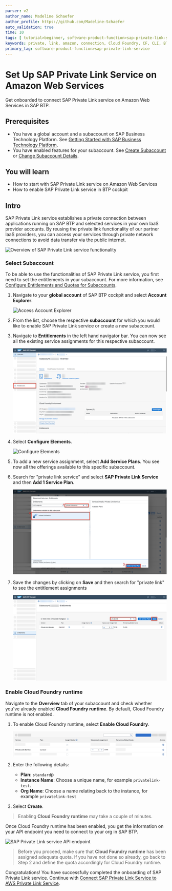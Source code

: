 ```yaml
---
parser: v2
author_name: Madeline Schaefer
author_profile: https://github.com/Madeline-Schaefer
auto_validation: true
time: 10
tags: [ tutorial>beginner, software-product-function>sap-private-link-service, tutorial>license, software-product>sap-business-technology-platform, software-product-function>sap-btp-cockpit]
keywords: private, link, amazon, connection, Cloud Foundry, CF, CLI, BTP, endpoint,
primary_tag: software-product-function>sap-private-link-service
---
```


# Set Up SAP Private Link Service on Amazon Web Services
<!-- description --> Get onboarded to connect SAP Private Link service on Amazon Web Services in SAP BTP.

## Prerequisites
- You have a global account and a subaccount on SAP Business Technology Platform. See [Getting Started with SAP Business Technology Platform](https://help.sap.com/viewer/65de2977205c403bbc107264b8eccf4b/Cloud/en-US/144e1733d0d64d58a7176e817fa6aeb3.html).
- You have enabled features for your subaccount. See [Create Subaccount](https://help.sap.com/products/BTP/65de2977205c403bbc107264b8eccf4b/05280a123d3044ae97457a25b3013918.html?q=create%20subaccount) or [Change Subaccount Details](https://help.sap.com/products/BTP/65de2977205c403bbc107264b8eccf4b/567d4a84bfdc428f8f3640e07261f73a.html?q=subaccount%20details).

## You will learn
  - How to start with SAP Private Link service on Amazon Web Services 
  - How to enable SAP Private Link service in BTP cockpit

## Intro
SAP Private Link service establishes a private connection between applications running on SAP BTP and selected services in your own IaaS provider accounts. By reusing the private link functionality of our partner IaaS providers, you can access your services through private network connections to avoid data transfer via the public internet.

<!-- border --> 
![Overview of SAP Private Link service functionality](private-endpoint.png)


### Select Subaccount
To be able to use the functionalities of SAP Private Link service, you first need to set the entitlements in your subaccount. For more information, see [Configure Entitlements and Quotas for Subaccounts](https://help.sap.com/viewer/65de2977205c403bbc107264b8eccf4b/Cloud/en-US/5ba357b4fa1e4de4b9fcc4ae771609da.html).

1. Navigate to your **global account** of SAP BTP cockpit and select **Account Explorer**.

    <!-- border --> 
    ![Access Account Explorer](private-endpoint_Account-Explorer.png)

2. From the list, choose the respective **subaccount** for which you would like to enable SAP Private Link service or create a new subaccount.
3. Navigate to **Entitlements** in the left hand navigator bar. You can now see all the existing service assignments for this respective subaccount.  

    <!-- border --> 
    ![Entitlement](2022-11-22_13-38-51.png)

4. Select **Configure Elements**.

    <!-- border --> 
     ![Configure Elements](2022-11-22_13-39-12.png)

5. To add a new service assignment, select **Add Service Plans**. You see now all the offerings available to this specific subaccount.
6. Search for "private link service" and select **SAP Private Link Service** and then **Add 1 Service Plan**.

    <!-- border --> 
     ![Entitlement assignments](2022-11-22_13-40-07.png)

7. Save the changes by clicking on **Save** and then search for "private link" to see the entitlement assignments

    <!-- border --> 
     ![Save assignemnts](2022-11-22_13-43-19.png)



### Enable Cloud Foundry runtime

Navigate to the **Overview** tab of your subaccount and check whether you've already enabled **Cloud Foundry runtime**. By default, Cloud Foundry runtime is not enabled.

1. To enable Cloud Foundry runtime, select **Enable Cloud Foundry**.

    <!-- border --> 
    ![Enable Cloud Foundry runtime](private-endpoint-enable-CF.png)

2. Enter the following details:

    - **Plan**: `standard`p
    - **Instance Name**: Choose a unique name, for example `privatelink-test`.
    - **Org Name**: Choose a name relating back to the instance, for example `privatelink-test`

3. Select **Create**.

> Enabling **Cloud Foundry runtime** may take a couple of minutes.

Once Cloud Foundry runtime has been enabled, you get the information on your API endpoint you need to connect to your org in SAP BTP.

<!-- border --> 
![SAP Private Link service API endpoint](private-endpoint-api-endpoint.png)

> Before you proceed, make sure that **Cloud Foundry runtime** has been assigned adequate quota. If you have not done so already, go back to Step 2 and define the quota accordingly for Cloud Foundry runtime.

Congratulations! You have successfully completed the onboarding of SAP Private Link service. Continue with [Connect SAP Private Link Service to AWS Private Link Service](https://developers.sap.com/tutorials/private-link-aws.html).





